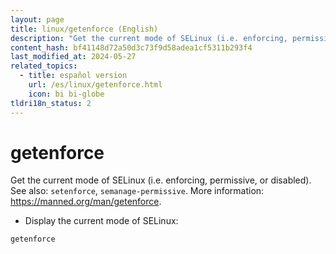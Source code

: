 ```yaml
---
layout: page
title: linux/getenforce (English)
description: "Get the current mode of SELinux (i.e. enforcing, permissive, or disabled)."
content_hash: bf41148d72a50d3c73f9d58adea1cf5311b293f4
last_modified_at: 2024-05-27
related_topics:
  - title: español version
    url: /es/linux/getenforce.html
    icon: bi bi-globe
tldri18n_status: 2
---
```

# getenforce

Get the current mode of SELinux (i.e. enforcing, permissive, or disabled).
See also: `setenforce`, `semanage-permissive`.
More information: <https://manned.org/man/getenforce>.

- Display the current mode of SELinux:

`getenforce`
